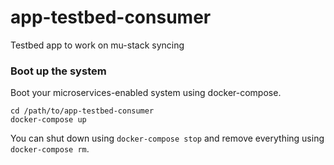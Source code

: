 #  app-testbed-consumer

Testbed app to work on mu-stack syncing

### Boot up the system

Boot your microservices-enabled system using docker-compose.

    cd /path/to/app-testbed-consumer
    docker-compose up

You can shut down using `docker-compose stop` and remove everything using `docker-compose rm`.
